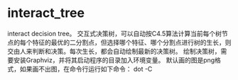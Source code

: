 # interact_tree
interact decision tree。
交互式决策树，可以自动按C4.5算法计算当前每个树节点的每个特征的最优的二分割点，但选择哪个特征、哪个分割点进行树的生长，则交由人来判断和决策。每次生长，都会自动绘制最新的决策树。
绘制决策树，需要安装Graphviz，并将其启动程序的目录加入环境变量。
默认画的图是png格式，如果画不出图，在命令行运行如下命令：
dot -C
